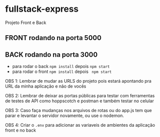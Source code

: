 # fullstack-express
Projeto Front e Back


## FRONT rodando na porta 5000

## BACK rodando na porta 3000

- para rodar o back `npm install` depois `npm start`
- para rodar o front `npm install` depois ` npm start`

OBS 1: Lembrar de mudar as URLS do projeto pois estará apontando pra URL da minha aplicação e não de vocês

OBS 2: Lembrar de deixar as portas públicas para testar com ferramentas de testes de API como hoppscotch e postman e também testar no celular

OBS 3: Caso faça mudanças nos arquivos de rotas ou do app.js tem que parar e levantar o servidor novamente, ou use o nodemon.

OBS 4: Criar o `.env` para adicionar as variaveis de ambientes da aplicação front e no back
